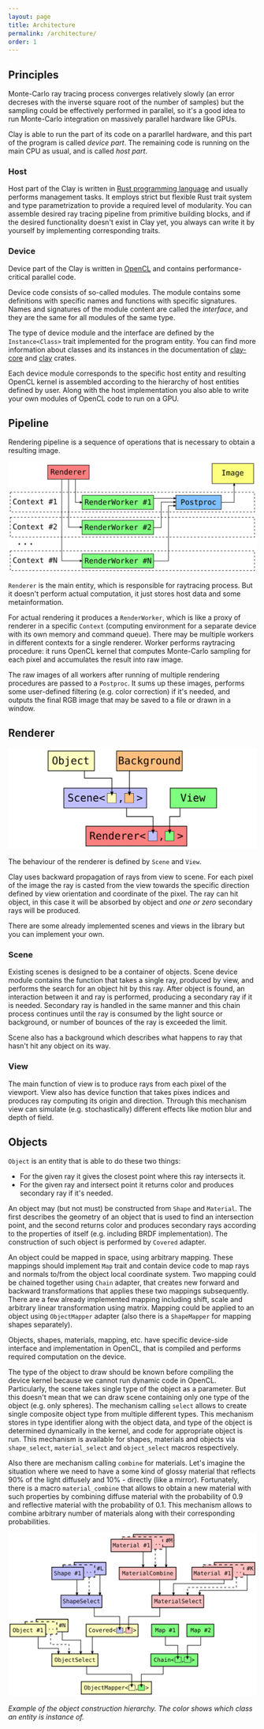 ```yaml
---
layout: page
title: Architecture
permalink: /architecture/
order: 1
---
```


## Principles

Monte-Carlo ray tracing process converges relatively slowly (an error decreses with the inverse square root of the number of samples) but the sampling could be effectively performed in parallel, so it's a good idea to run Monte-Carlo integration on massively parallel hardware like GPUs.

Clay is able to run the part of its code on a pararllel hardware, and this part of the program is called *device part*. The remaining code is running on the main CPU as usual, and is called *host part*. 

### Host

Host part of the Clay is written in [Rust programming language](https://www.rust-lang.org/) and usually performs management tasks. It employs strict but flexible Rust trait system and type parametrization to provide a required level of modularity. You can assemble desired ray tracing pipeline from primitive building blocks, and if the desired functionality doesn't exist in Clay yet, you always can write it by yourself by implementing corresponding traits.

### Device

Device part of the Clay is written in [OpenCL](https://www.khronos.org/opencl/) and contains performance-critical parallel code.

Device code consists of so-called modules. The module contains some definitions with specific names and functions with specific signatures. Names and signatures of the module content are called the *interface*, and they are the same for all modules of the same type.

The type of device module and the interface are defined by the `Instance<Class>` trait implemented for the program entity. You can find more information about classes and its instances in the documentation of [clay-core](https://docs.rs/clay-core/) and [clay](https://docs.rs/clay/) crates.

Each device module corresponds to the specific host entity and resulting OpenCL kernel is assembled according to the hierarchy of host entities defined by user. Along with the host implementation you also able to write your own modules of OpenCL code to run on a GPU. 

## Pipeline

Rendering pipeline is a sequence of operations that is necessary to obtain a resulting image.

![Pipeline](/assets/pipeline.svg)

`Renderer` is the main entity, which is responsible for raytracing process. But it doesn't perform actual computation, it just stores host data and some metainformation.

For actual rendering it produces a `RenderWorker`, which is like a proxy of renderer in a specific `Context` (computing environment for a separate device with its own memory and command queue). There may be multiple workers in different contexts for a single renderer. Worker performs raytracing procedure: it runs OpenCL kernel that computes Monte-Carlo sampling for each pixel and accumulates the result into raw image.

The raw images of all workers after running of multiple rendering procedures are passed to a `Postproc`. It sums up these images, performs some user-defined filtering (e.g. color correction) if it's needed, and outputs the final RGB image that may be saved to a file or drawn in a window. 

## Renderer

![Renderer](/assets/renderer.svg)

The behaviour of the renderer is defined by `Scene` and `View`.

Clay uses backward propagation of rays from view to scene. For each pixel of the image the ray is casted from the view towards the specific direction defined by view orientation and coordinate of the pixel. The ray can hit object, in this case it will be absorbed by object and *one or zero* secondary rays will be produced.

There are some already implemented scenes and views in the library but you can implement your own.

### Scene

Existing scenes is designed to be a container of objects. Scene device module contains the function that takes a single ray, produced by view, and performs the search for an object hit by this ray. After object is found, an interaction between it and ray is performed, producing a secondary ray if it is needed. Secondary ray is handled in the same manner and this chain process continues until the ray is consumed by the light source or background, or number of bounces of the ray is exceeded the limit.

Scene also has a background which describes what happens to ray that hasn't hit any object on its way.

### View

The main function of view is to produce rays from each pixel of the viewport. View also has device function that takes pixes indices and produces ray computing its origin and direction. Through this mechanism view can simulate (e.g. stochastically) different effects like motion blur and depth of field.

## Objects

`Object` is an entity that is able to do these two things:
+ For the given ray it gives the closest point where this ray intersects it.
+ For the given ray and intersect point it returns color and produces secondary ray if it's needed.

An object may (but not must) be constructed from `Shape` and `Material`. The first describes the geometry of an object that is used to find an intersection point, and the second returns color and produces secondary rays according to the properties of itself (e.g. including BRDF implementation). The construction of such object is performed by `Covered` adapter.

An object could be mapped in space, using arbitrary mapping. These mappings should implement `Map` trait and contain device code to map rays and normals to/from the object local coordinate system. Two mapping could be chained together using `Chain` adapter, that creates new forward and backward transformations that applies these two mappings subsequently. There are a few already implemented mapping including shift, scale and arbitrary linear transformation using matrix. Mapping could be applied to an object using `ObjectMapper` adapter (also there is a `ShapeMapper` for mapping shapes separately).

Objects, shapes, materials, mapping, etc. have specific device-side interface and implementation in OpenCL, that is compiled and performs required computation on the device.

The type of the object to draw should be known before compiling the device kernel because we cannot run dynamic code in OpenCL. Particularly, the scene takes single type of the object as a parameter. But this doesn't mean that we can draw scene containing only one type of the object (e.g. only spheres). The mechanism calling `select` allows to create single composite object type from multiple different types. This mechanism stores in type identifier along with the object data, and type of the object is determined dynamically in the kernel, and code for appropriate object is run. This mechanism is available for shapes, materials and objects via `shape_select`, `material_select` and `object_select` macros respectively.

Also there are mechanism calling `combine` for materials. Let's imagine the situation where we need to have a some kind of glossy material that reflects 90% of the light diffusely and 10% - directly (like a mirror). Fortunately, there is a macro `material_combine` that allows to obtain a new material with such properties by combining diffuse material with the probability of 0.9 and reflective material with the probability of 0.1. This mechanism allows to combine arbitrary number of materials along with their corresponding probabilities.

![Object folding](/assets/object_folding.svg)

*Example of the object construction hierarchy. The color shows which class an entity is instance of.*
